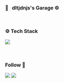 <h3 align="left"> 👋 &nbsp dltjdnjs's Garage © </h3>
</br>

<h3 align="left"> ⚙️ Tech Stack </h3>
<p align="left">
   <img src="https://img.shields.io/badge/Java-1B72BE?style=flat-square&logo=Java&logoColor=white"/></a> &nbsp
</p>

<br/>

<h3 align="left"> Follow 🤏 </h3>
 <a href="블로그주소" target="_blank"><img src="https://img.shields.io/badge/dltjdnjs%20STUDIO-F4C51C?style=flat-square&logo=GitHub Sponsors&logoColor=white"/></a>
 <a href="https://www.google.com/intl/ko/gmail/about/" target="_blank"><img src="https://img.shields.io/badge/Gmail-EA4335?style=flat-square&logo=Gmail&logoColor=white"/></a>
</p>
